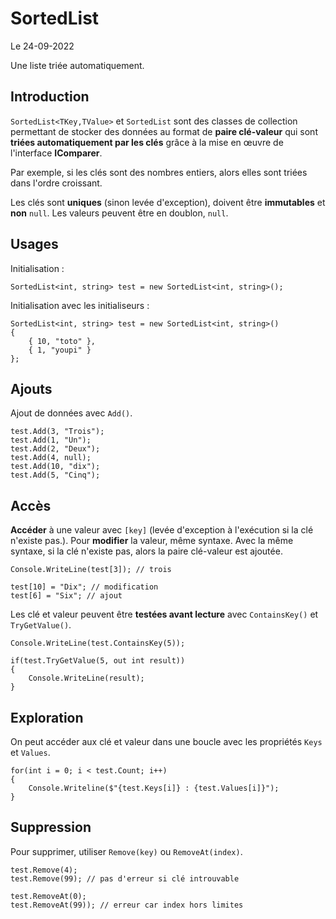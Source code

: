 # SortedList

Le 24-09-2022

Une liste triée automatiquement.

## Introduction 

`SortedList<TKey,TValue>` et `SortedList` sont des classes de collection permettant de stocker des données au format de **paire clé-valeur** qui sont **triées automatiquement par les clés** grâce à la mise en œuvre de l'interface **IComparer**. 

Par exemple, si les clés sont des nombres entiers, alors elles sont triées dans l'ordre croissant.

Les clés sont **uniques** (sinon levée d'exception), doivent être **immutables** et **non** `null`. Les valeurs peuvent être en doublon, `null`.

## Usages

Initialisation :
```
SortedList<int, string> test = new SortedList<int, string>();
```

Initialisation avec les initialiseurs :
```
SortedList<int, string> test = new SortedList<int, string>()
{
	{ 10, "toto" },
	{ 1, "youpi" }	
};
```

## Ajouts

Ajout de données avec `Add()`.
```
test.Add(3, "Trois");
test.Add(1, "Un");
test.Add(2, "Deux");
test.Add(4, null);
test.Add(10, "dix");
test.Add(5, "Cinq");
```

## Accès 

**Accéder** à une valeur avec `[key]` (levée d'exception à l'exécution si la clé n'existe pas.). Pour **modifier** la valeur, même syntaxe. Avec la même syntaxe, si la clé n'existe pas, alors la paire clé-valeur est ajoutée.
```
Console.WriteLine(test[3]); // trois
```
```
test[10] = "Dix"; // modification
test[6] = "Six"; // ajout
```

Les clé et valeur peuvent être **testées avant lecture** avec `ContainsKey()` et `TryGetValue()`.
```
Console.WriteLine(test.ContainsKey(5));

if(test.TryGetValue(5, out int result))
{
	Console.WriteLine(result);
}
```

## Exploration

On peut accéder aux clé et valeur dans une boucle avec les propriétés `Keys` et `Values`.
```
for(int i = 0; i < test.Count; i++)
{
	Console.Writeline($"{test.Keys[i]} : {test.Values[i]}");
}
```

## Suppression

Pour supprimer, utiliser `Remove(key)` ou `RemoveAt(index)`. 
```
test.Remove(4);
test.Remove(99); // pas d'erreur si clé introuvable
```
```
test.RemoveAt(0);
test.RemoveAt(99)); // erreur car index hors limites
```